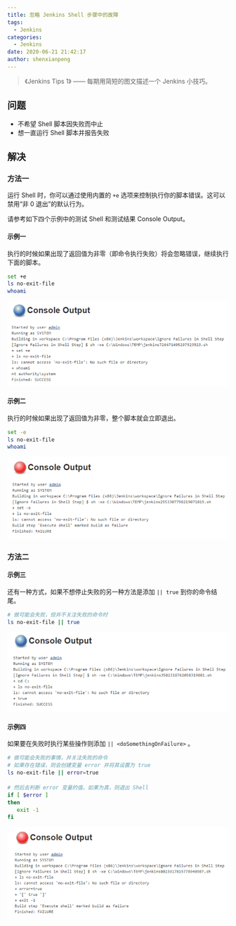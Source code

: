 ```yaml
---
title: 忽略 Jenkins Shell 步骤中的故障
tags:
  - Jenkins
categories:
  - Jenkins
date: 2020-06-21 21:42:17
author: shenxianpeng
---
```


> 《Jenkins Tips 1》 —— 每期用简短的图文描述一个 Jenkins 小技巧。

## 问题

* 不希望 Shell 脚本因失败而中止
* 想一直运行 Shell 脚本并报告失败

<!-- more -->

## 解决

### 方法一

运行 Shell 时，你可以通过使用内置的 `+e` 选项来控制执行你的脚本错误。这可以禁用“非 0 退出”的默认行为。

请参考如下四个示例中的测试 Shell 和测试结果 Console Output。

#### 示例一

执行的时候如果出现了返回值为非零（即命令执行失败）将会忽略错误，继续执行下面的脚本。

```bash
set +e
ls no-exit-file
whoami
```
![示例一：测试结果](Jenkins-tips-1/1.png)

#### 示例二

执行的时候如果出现了返回值为非零，整个脚本就会立即退出。

```bash
set -e
ls no-exit-file
whoami
```
![示例二：测试结果](Jenkins-tips-1/2.png)

### 方法二

#### 示例三

还有一种方式，如果不想停止失败的另一种方法是添加 `|| true` 到你的命令结尾。

```bash
# 做可能会失败，但并不关注失败的命令时
ls no-exit-file || true
```

![示例三：测试结果](Jenkins-tips-1/3.png)

#### 示例四

如果要在失败时执行某些操作则添加 `|| <doSomethingOnFailure>` 。

```bash
# 做可能会失败的事情，并关注失败的命令
# 如果存在错误，则会创建变量 error 并将其设置为 true
ls no-exit-file || error=true

# 然后去判断 error 变量的值。如果为真，则退出 Shell
if [ $error ]
then
   exit -1
fi
```
![示例四：测试结果](Jenkins-tips-1/4.png)
